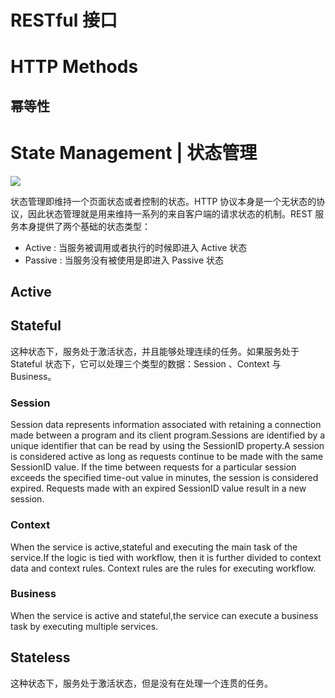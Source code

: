 # RESTful 接口

# HTTP Methods

## 幂等性

# State Management | 状态管理

![](http://img1.tuicool.com/jAnqmmj.jpg!web)

状态管理即维持一个页面状态或者控制的状态。HTTP 协议本身是一个无状态的协议，因此状态管理就是用来维持一系列的来自客户端的请求状态的机制。REST 服务本身提供了两个基础的状态类型：

- Active : 当服务被调用或者执行的时候即进入 Active 状态
- Passive : 当服务没有被使用是即进入 Passive 状态

## Active

## Stateful

这种状态下，服务处于激活状态，并且能够处理连续的任务。如果服务处于 Stateful 状态下，它可以处理三个类型的数据：Session 、Context 与 Business。

### Session

Session data represents information associated with retaining a connection made between a program and its client program.Sessions are identified by a unique identifier that can be read by using the SessionID property.A session is considered active as long as requests continue to be made with the same SessionID value. If the time between requests for a particular session exceeds the specified time-out value in minutes, the session is considered expired. Requests made with an expired SessionID value result in a new session.

### Context

When the service is active,stateful and executing the main task of the service.If the logic is tied with workflow, then it is further divided to context data and context rules. Context rules are the rules for executing workflow.

### Business

When the service is active and stateful,the service can execute a business task by executing multiple services.

## Stateless

这种状态下，服务处于激活状态，但是没有在处理一个连贯的任务。

[1]: http://www.ics.uci.edu/~fielding/pubs/dissertation/top.htm
[2]: http://www.restapitutorial.com/lessons/whatisrest.html#
